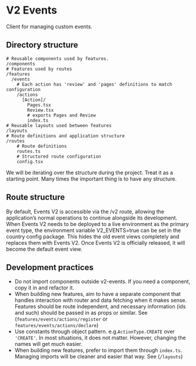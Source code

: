 # V2 Events

Client for managing custom events.

## Directory structure

```
# Reusable components used by features.
/components
# Features used by routes
/features
  /events
    # Each action has 'review' and 'pages' definitions to match configuration
    /actions
      [Action]/
        Pages.tsx
        Review.tsx
        # exports Pages and Review
        index.ts
# Reusable layouts used between features
/layouts
# Route definitions and application structure
/routes
    # Route definitions
    routes.ts
    # Structured route configuration
    config.tsx
```

We will be iterating over the structure during the project. Treat it as a starting point. Many times the important thing is to have any structure.

## Route structure

By default, Events V2 is accessible via the /v2 route, allowing the application’s normal operations to continue alongside its development. When Events V2 needs to be deployed to a live environment as the primary event type, the environment variable V2_EVENTS=true can be set in the country config package. This hides the old event views completely and replaces them with Events V2. Once Events V2 is officially released, it will become the default event view.

## Development practices

- Do not import components outside v2-events. If you need a component, copy it in and refactor it.
- When building new features, aim to have a separate component that handles interaction with router and data fetching when it makes sense. Features should be route independent, and necessary information (ids and such) should be passed in as props or similar. See (`features/events/actions/register` or `features/events/actions/declare`)
- Use constants through object pattern. e.g.`ActionType.CREATE` over `'CREATE'`. In most situations, it does not matter. However, changing the names will get much easier.
- When building new features, prefer to import them through `index.ts`. Managing imports will be cleaner and easier that way. See (`/layouts`)
